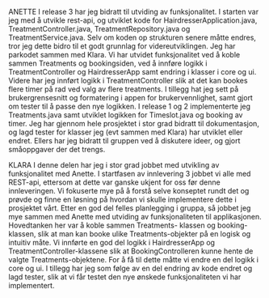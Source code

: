 ANETTE
I release 3 har jeg bidratt til utviding av funksjonalitet. I starten var jeg med å utvikle rest-api, og utviklet kode for HairdresserApplication.java, TreatmentController.java, TreatmentRepository.java og TreatmentService.java. Selv om koden op strukturen senere måtte endres, tror jeg dette bidro til et godt grunnlag for videreutviklingen. Jeg har parkodet sammen med Klara. Vi har utvidet funksjonalitet ved å koble sammen Treatments og bookingsiden, ved å innføre logikk i TreatmentController og HairdresserApp samt endring i klasser i core og ui. Videre har jeg innført logikk i TreatmentController slik at det kan bookes flere timer på rad ved valg av flere treatments. I tillegg hat jeg sett på brukergrensesnitt og formatering i appen for brukervennlighet, samt gjort om tester til å passe den nye logikken. 
I release 1 og 2 implementerte jeg Treatments.java samt utviklet logikken for Timeslot.java og booking av timer. Jeg har gjennom hele prosjektet i stor grad bidratt til dokumentasjon, og lagd tester for klasser jeg (evt sammen med Klara) har utviklet eller endret. Ellers har jeg bidratt til gruppen ved å diskutere ideer, og gjort småoppgaver der det trengs.

KLARA
I denne delen har jeg i stor grad jobbet med utvikling av funksjonalitet med Anette. I startfasen av innlevering 3 jobbet vi alle med REST-api, ettersom at dette var ganske ukjent for oss før denne innleveringen. Vi fokuserte mye på å forstå selve konseptet rundt det og prøvde og finne en løsning på hvordan vi skulle implementere dette i prosjektet vårt. Etter en god del felles planlegging i gruppa, så jobbet jeg mye sammen med Anette med utviding av funksjonaliteten til applikasjonen. Hovedtanken her var å koble sammen Treatments- klassen og booking-klassen, slik at man kan booke ulike Treatments-objekter på en logisk og intuitiv måte. Vi innførte en god del logikk i HairdresserApp og TreatmentController-klassene slik at BookingControlleren kunne hente de valgte Treatments-objektene. For å få til dette måtte vi endre en del logikk i core og ui. I tillegg har jeg som følge av en del endring av kode endret  og lagd tester, slik at vi får testet den nye ønskede funksjonaliteten vi har implementert.